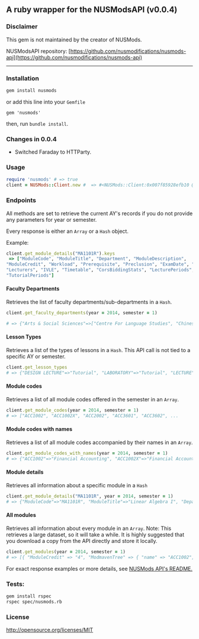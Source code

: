 A ruby wrapper for the NUSModsAPI (v0.0.4)
---

### Disclaimer 

This gem is not maintained by the creator of NUSMods.

NUSModsAPI repository: [https://github.com/nusmodifications/nusmods-api](https://github.com/nusmodifications/nusmods-api)

---

### Installation

```sh
gem install nusmods
```

or add this line into your `Gemfile`

```
gem 'nusmods'
```

then, run `bundle install`.

### Changes in 0.0.4

- Switched Faraday to HTTParty.

### Usage

```rb
require 'nusmods' # => true
client = NUSMods::Client.new #  => #<NUSMods::Client:0x007f85928efb10 @base_url="http://api.nusmods.com/">
```

### Endpoints

All methods are set to retrieve the current AY's records if you do not provide
any parameters for year or semester.

Every response is either an `Array` or a `Hash` object.

Example:
```ruby
client.get_module_details("MA1101R").keys
 => ["ModuleCode", "ModuleTitle", "Department", "ModuleDescription",
"ModuleCredit", "Workload", "Prerequisite", "Preclusion", "ExamDate", "Types",
"Lecturers", "IVLE", "Timetable", "CorsBiddingStats", "LecturePeriods",
"TutorialPeriods"]
```

#### Faculty Departments

Retrieves the list of faculty departments/sub-departments in a `Hash`.

```ruby
client.get_faculty_departments(year = 2014, semester = 1)

# => {"Arts & Social Sciences"=>["Centre For Language Studies", "Chinese Studies", "Communications And New Media", "Dean's Office (Arts & Social Sc.)", ...
```

#### Lesson Types

Retrieves a list of the types of lessons in a `Hash`. This API call is not tied to a
specific AY or semester.

```rb
client.get_lesson_types
# => {"DESIGN LECTURE"=>"Tutorial", "LABORATORY"=>"Tutorial", "LECTURE"=>"Lecture" ... 
```

#### Module codes

Retrieves a list of all module codes offered in the semester in an `Array`.

```ruby
client.get_module_codes(year = 2014, semester = 1)
# => ["ACC1002", "ACC1002X", "ACC2002", "ACC3601", "ACC3602", ...
```

#### Module codes with names

Retrieves a list of all module codes accompanied by their names in an `Array`.

```ruby
client.get_module_codes_with_names(year = 2014, semester = 1)
# => {"ACC1002"=>"Financial Accounting", "ACC1002X"=>"Financial Accounting", "ACC2002"=>"Managerial Accounting" ...
```

#### Module details

Retrieves all information about a specific module in a `Hash`

```ruby
client.get_module_details("MA1101R", year = 2014, semester = 1)
# => {"ModuleCode"=>"MA1101R", "ModuleTitle"=>"Linear Algebra I", "Department"=>"Mathematics", ...
```

#### All modules

Retrieves all information about every module in an `Array`. 
Note: This retrieves a large dataset, so it will take a while. It is highly
suggested that you download a copy from the API directly and store it locally.

```ruby
client.get_modules(year = 2014, semester = 1)
# => [{ "ModuleCredit" => "4", "ModmavenTree" => { "name" => "ACC1002", "children" => [] }, "LockedModules" => [ "FIN3113", "ACC2002", "IS5116", "FIN2004", ...
```

For exact response examples or more details, see [NUSMods API's README.][1]


  [1]: https://github.com/nusmodifications/nusmods-api/blob/master/README.md


### Tests:

```sh
gem install rspec
rspec spec/nusmods.rb
```

### License

http://opensource.org/licenses/MIT
